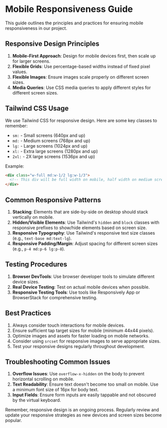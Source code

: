# Mobile Responsiveness Guide

This guide outlines the principles and practices for ensuring mobile responsiveness in our project.

## Responsive Design Principles

1. **Mobile-First Approach**: Design for mobile devices first, then scale up for larger screens.
2. **Flexible Grids**: Use percentage-based widths instead of fixed pixel values.
3. **Flexible Images**: Ensure images scale properly on different screen sizes.
4. **Media Queries**: Use CSS media queries to apply different styles for different screen sizes.

## Tailwind CSS Usage

We use Tailwind CSS for responsive design. Here are some key classes to remember:

- `sm:` - Small screens (640px and up)
- `md:` - Medium screens (768px and up)
- `lg:` - Large screens (1024px and up)
- `xl:` - Extra large screens (1280px and up)
- `2xl:` - 2X large screens (1536px and up)

Example:
```html
<div class="w-full md:w-1/2 lg:w-1/3">
  <!-- This div will be full width on mobile, half width on medium screens, and one-third width on large screens -->
</div>
```

## Common Responsive Patterns

1. **Stacking**: Elements that are side-by-side on desktop should stack vertically on mobile.
2. **Hidden/Visible Elements**: Use Tailwind's `hidden` and `block` classes with responsive prefixes to show/hide elements based on screen size.
3. **Responsive Typography**: Use Tailwind's responsive text size classes (e.g., `text-base md:text-lg`).
4. **Responsive Padding/Margin**: Adjust spacing for different screen sizes (e.g., `p-4 md:p-6 lg:p-8`).

## Testing Procedures

1. **Browser DevTools**: Use browser developer tools to simulate different device sizes.
2. **Real Device Testing**: Test on actual mobile devices when possible.
3. **Responsive Testing Tools**: Use tools like Responsively App or BrowserStack for comprehensive testing.

## Best Practices

1. Always consider touch interactions for mobile devices.
2. Ensure sufficient tap target sizes for mobile (minimum 44x44 pixels).
3. Optimize images and assets for faster loading on mobile networks.
4. Consider using `srcset` for responsive images to serve appropriate sizes.
5. Test your responsive designs regularly throughout development.

## Troubleshooting Common Issues

1. **Overflow Issues**: Use `overflow-x-hidden` on the body to prevent horizontal scrolling on mobile.
2. **Text Readability**: Ensure text doesn't become too small on mobile. Use a minimum font size of 16px for body text.
3. **Input Fields**: Ensure form inputs are easily tappable and not obscured by the virtual keyboard.

Remember, responsive design is an ongoing process. Regularly review and update your responsive strategies as new devices and screen sizes become popular.
